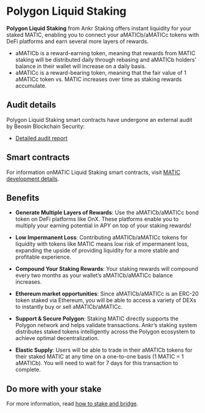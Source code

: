 # Polygon Liquid Staking

**Polygon Liquid Staking** from Ankr Staking offers instant liquidity for your staked MATIC, enabling you to connect your aMATICb/aMATICc tokens with DeFi platforms and earn several more layers of rewards.

* aMATICb is a reward-earning token, meaning that rewards from MATIC staking will be distributed daily through rebasing and aMATICb holders' balance in their wallet will increase on a daily basis.
* aMATICc is a reward-bearing token, meaning that the fair value of 1 aMATICc token vs. MATIC increases over time as staking rewards accumulate. 

## Audit details
Polygon Liquid Staking smart contracts have undergone an external audit by Beosin Blockchain Security:
* [Detailed audit report](https://assets.ankr.com/staking/smart_contract_security_audit_matic.pdf)

## Smart contracts
For information onMATIC Liquid Staking smart contracts, visit [MATIC development details](/staking/for-integrators/dev-details/matic-liquid-staking-mechanics/#smart-contracts).  

## Benefits
* **Generate Multiple Layers of Rewards**: Use the aMATICb/aMATICc bond token on DeFi platforms like OnX. These platforms enable you to multiply your earning potential in APY on top of your staking rewards!

* **Low Impermanent Loss**: Contributing aMATICb/aMATICc tokens for liquidity with tokens like MATIC means low risk of impermanent loss, expanding the upside of providing liquidity for a more stable and profitable experience.

* **Compound Your Staking Rewards**: Your staking rewards will compound every two months as your wallet’s aMATICb/aMATICc balance increases.

* **Ethereum market opportunities**: Since aMATICb/aMATICc is an ERC-20 token staked via Ethereum, you will be able to access a variety of DEXs to instantly buy or sell aMATICb/aMATICc.

* **Support & Secure Polygon**: Staking MATIC directly supports the Polygon network and helps validate transactions. Ankr’s staking system distributes staked tokens intelligently across the Polygon ecosystem to achieve optimal decentralization.

* **Elastic Supply**: Users will be able to trade in their aMATICb tokens for their staked MATIC at any time on a one-to-one basis (1 MATIC = 1 aMATICb). You will need to wait for 7 days for this transaction to complete.

## Do more with your stake
For more information, read [how to stake and bridge](https://medium.com/ankr-network/how-to-get-matic-liquid-staking-on-polygon-network-bcda9ef501a).
